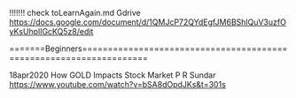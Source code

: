 

!!!!!!! check   toLearnAgain.md Gdrive    https://docs.google.com/document/d/1QMJcP72QYdEgfJM6BShlQuV3uzfOyKsUhplIGcKQ5z8/edit     

=======Beginners===================================================================     

18apr2020 How GOLD Impacts Stock Market  P R Sundar    https://www.youtube.com/watch?v=bSA8dOpdJKs&t=301s      
